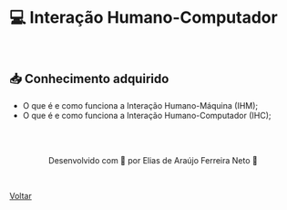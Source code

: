 <h1> 💻 Interação Humano-Computador </h1>

<br>

<h2> 📥 Conhecimento adquirido </h2>

- O que é e como funciona a Interação Humano-Máquina (IHM);
- O que é e como funciona a Interação Humano-Computador (IHC);

<br><br>

<p align="center"> Desenvolvido com 💜 por Elias de Araújo Ferreira Neto 👋 <p>

<br>

<a href="./stage01.md">Voltar</a>